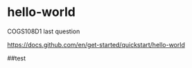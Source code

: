 # hello-world
COGS108D1 last question

https://docs.github.com/en/get-started/quickstart/hello-world

##test

